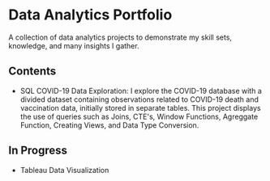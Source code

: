 # Data Analytics Portfolio

A collection of data analytics projects to demonstrate my skill sets, knowledge, and many insights I gather.

## Contents
* SQL COVID-19 Data Exploration: I explore the COVID-19 database with a divided dataset containing observations related to COVID-19 death and vaccination data, initially stored in separate tables. This project displays the use of queries such as Joins, CTE's, Window Functions, Agreggate Function, Creating Views, and Data Type Conversion. 

## In Progress
* Tableau Data Visualization
